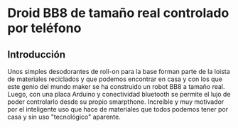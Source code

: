 # Droid BB8 de tamaño real controlado por teléfono
## Introducción
Unos simples desodorantes de roll-on para la base forman parte de la loista de materiales reciclados y que podemos encontrar en casa y con los que este genio del mundo maker se ha construido un robot BB8 a tamaño real. Luego, con una placa Arduino y conectividad bluetooth se permite el lujo de poder controlarlo desde su propio smarpthone. Increíble y muy motivador por el inteligente uso que hace de materiales que todos podemos tener por casa y sin uso "tecnológico" aparente.

